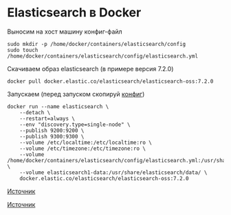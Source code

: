 # Elasticsearch в Docker

Выносим на хост машину конфиг-файл

    sudo mkdir -p /home/docker/containers/elasticsearch/config
    sudo touch /home/docker/containers/elasticsearch/config/elasticsearch.yml

Скачиваем образ elasticsearch (в примере версия 7.2.0)

    docker pull docker.elastic.co/elasticsearch/elasticsearch-oss:7.2.0

Запускаем (перед запуском скопируй [конфиг](https://github.com/chatlamin/ELK/blob/master/Docker-server/Elasticsearch/elasticsearch.yml))

    docker run --name elasticsearch \
        --detach \
        --restart=always \
        --env "discovery.type=single-node" \
        --publish 9200:9200 \
        --publish 9300:9300 \
        --volume /etc/localtime:/etc/localtime:ro \
        --volume /etc/timezone:/etc/timezone:ro \
        --volume /home/docker/containers/elasticsearch/config/elasticsearch.yml:/usr/share/elasticsearch/config/elasticsearch.yml \
        --volume elasticsearch1-data:/usr/share/elasticsearch/data/ \
        docker.elastic.co/elasticsearch/elasticsearch-oss:7.2.0

[Источник](https://www.elastic.co/guide/en/elasticsearch/reference/current/docker.html)

[Источник](https://discuss.elastic.co/t/elastic-elasticsearch-docker-not-assigning-permissions-to-data-directory-on-run/65812)